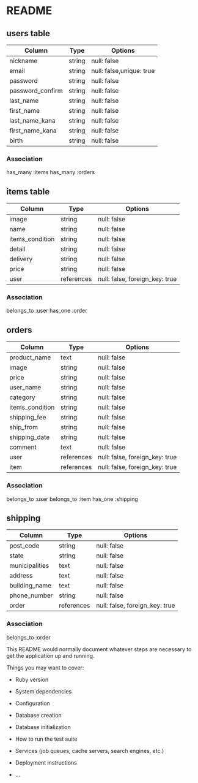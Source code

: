 # README

## users table
|Column             |Type       |Options                         | 
|-------------------|-----------|--------------------------------|
|nickname           |string     |null: false                     |
|email              |string     |null: false,unique: true        |
|password           |string     |null: false                     |
|password_confirm   |string     |null: false                     |
|last_name          |string     |null: false                     |
|first_name         |string     |null: false                     |
|last_name_kana     |string     |null: false                     |
|first_name_kana    |string     |null: false                     |
|birth              |string     |null: false                     |

### Association
has_many :items
has_many :orders

## items table
|Column             |Type       |Options                         | 
|-------------------|-----------|--------------------------------|
|image              |string     |null: false                     |
|name               |string     |null: false                     |
|items_condition    |string     |null: false                     |
|detail             |string     |null: false                     |
|delivery           |string     |null: false                     |
|price              |string     |null: false                     |
|user               |references |null: false, foreign_key: true  |

### Association
belongs_to  :user
has_one     :order

## orders
|Column             |Type       |Options                         | 
|-------------------|-----------|--------------------------------|
|product_name       |text       |null: false                     |
|image              |string     |null: false                     |
|price              |string     |null: false                     |
|user_name          |string     |null: false                     |
|category           |string     |null: false                     |
|items_condition    |string     |null: false                     |
|shipping_fee       |string     |null: false                     |
|ship_from          |string     |null: false                     |
|shipping_date      |string     |null: false                     |
|comment            |text       |null: false                     |
|user               |references |null: false, foreign_key: true  |
|item               |references |null: false, foreign_key: true  |

### Association
belongs_to :user
belongs_to :item
has_one    :shipping

## shipping
|Column             |Type       |Options                         | 
|-------------------|-----------|--------------------------------|
|post_code          |string     |null: false                     |
|state              |string     |null: false                     |
|municipalities     |text       |null: false                     |
|address            |text       |null: false                     |
|building_name      |text       |null: false                     |
|phone_number       |string     |null: false                     |
|order              |references |null: false, foreign_key: true  |

### Association
belongs_to  :order


This README would normally document whatever steps are necessary to get the
application up and running.


Things you may want to cover:

* Ruby version

* System dependencies

* Configuration

* Database creation

* Database initialization

* How to run the test suite

* Services (job queues, cache servers, search engines, etc.)

* Deployment instructions

* ...
